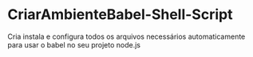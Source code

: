 # CriarAmbienteBabel-Shell-Script
Cria instala e configura todos os arquivos necessários automaticamente para usar o babel no seu projeto node.js
